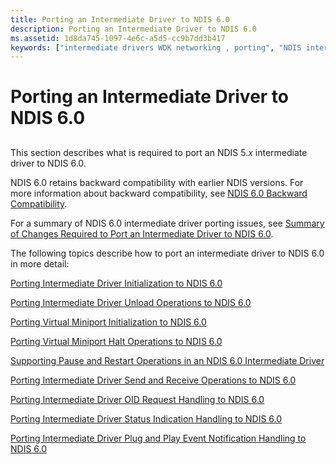 ```yaml
---
title: Porting an Intermediate Driver to NDIS 6.0
description: Porting an Intermediate Driver to NDIS 6.0
ms.assetid: 1d8da745-1097-4e6c-a5d5-cc9b7dd3b417
keywords: ["intermediate drivers WDK networking , porting", "NDIS intermediate drivers WDK , porting", "NDIS porting drivers WDK , intermediate drivers", "porting drivers WDK networking , intermediate drivers", "network driver porting WDK , intermediate drivers", "porting"]
---
```


# Porting an Intermediate Driver to NDIS 6.0


## <a href="" id="ddk-porting-intermediate-drivers-to-ndis-6-0-nd"></a>


This section describes what is required to port an NDIS 5.*x* intermediate driver to NDIS 6.0.

NDIS 6.0 retains backward compatibility with earlier NDIS versions. For more information about backward compatibility, see [NDIS 6.0 Backward Compatibility](ndis-6-0-backward-compatibility.md).

For a summary of NDIS 6.0 intermediate driver porting issues, see [Summary of Changes Required to Port an Intermediate Driver to NDIS 6.0](summary-of-changes-required-to-port-an-intermediate-driver-to-ndis-6-0.md).

The following topics describe how to port an intermediate driver to NDIS 6.0 in more detail:

[Porting Intermediate Driver Initialization to NDIS 6.0](porting-intermediate-driver-initialization-to-ndis-6-0.md)

[Porting Intermediate Driver Unload Operations to NDIS 6.0](porting-intermediate-driver-unload-operations-to-ndis-6-0.md)

[Porting Virtual Miniport Initialization to NDIS 6.0](porting-virtual-miniport-initialization-to-ndis-6-0.md)

[Porting Virtual Miniport Halt Operations to NDIS 6.0](porting-virtual-miniport-halt-operations-to-ndis-6-0.md)

[Supporting Pause and Restart Operations in an NDIS 6.0 Intermediate Driver](supporting-pause-and-restart-operations-in-an-ndis-6-0-intermediate-dr.md)

[Porting Intermediate Driver Send and Receive Operations to NDIS 6.0](porting-intermediate-driver-send-and-receive-operations-to-ndis-6-0.md)

[Porting Intermediate Driver OID Request Handling to NDIS 6.0](porting-intermediate-driver-oid-request-handling-to-ndis-6-0.md)

[Porting Intermediate Driver Status Indication Handling to NDIS 6.0](porting-intermediate-driver-status-indication-handling-to-ndis-6-0.md)

[Porting Intermediate Driver Plug and Play Event Notification Handling to NDIS 6.0](porting-intermediate-driver-plug-and-play-event-notification-handling-.md)

 

 





